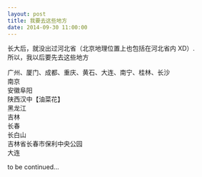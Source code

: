 ```yaml
---
layout: post
title: 我要去这些地方
date: 2014-09-30 11:00:00
---
```


长大后，就没出过河北省（北京地理位置上也包括在河北省内 XD）.<br/>
所以，我以后要先去这些地方<br/>

广州、厦门、成都、重庆、黄石、大连、南宁、桂林、长沙<br/>
南京<br/>
安徽阜阳<br/>
陕西汉中【油菜花】<br/>
黑龙江<br/>
吉林<br/>
长春<br/>
长白山<br/>
吉林省长春市保利中央公园<br/>
大连<br/>

to be continued...